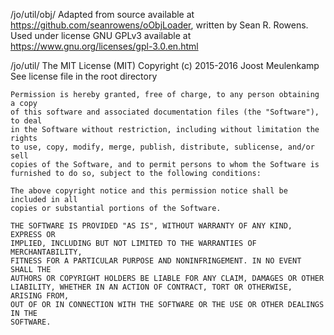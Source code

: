 /jo/util/obj/ 
    Adapted from source available at https://github.com/seanrowens/oObjLoader,
    written by Sean R. Rowens. Used under license GNU GPLv3 available at 
    https://www.gnu.org/licenses/gpl-3.0.en.html


/jo/util/
    The MIT License (MIT) Copyright (c) 2015-2016 Joost Meulenkamp
    See license file in the root directory

    Permission is hereby granted, free of charge, to any person obtaining a copy
    of this software and associated documentation files (the "Software"), to deal
    in the Software without restriction, including without limitation the rights
    to use, copy, modify, merge, publish, distribute, sublicense, and/or sell
    copies of the Software, and to permit persons to whom the Software is
    furnished to do so, subject to the following conditions:

    The above copyright notice and this permission notice shall be included in all
    copies or substantial portions of the Software.

    THE SOFTWARE IS PROVIDED "AS IS", WITHOUT WARRANTY OF ANY KIND, EXPRESS OR
    IMPLIED, INCLUDING BUT NOT LIMITED TO THE WARRANTIES OF MERCHANTABILITY,
    FITNESS FOR A PARTICULAR PURPOSE AND NONINFRINGEMENT. IN NO EVENT SHALL THE
    AUTHORS OR COPYRIGHT HOLDERS BE LIABLE FOR ANY CLAIM, DAMAGES OR OTHER
    LIABILITY, WHETHER IN AN ACTION OF CONTRACT, TORT OR OTHERWISE, ARISING FROM,
    OUT OF OR IN CONNECTION WITH THE SOFTWARE OR THE USE OR OTHER DEALINGS IN THE
    SOFTWARE.